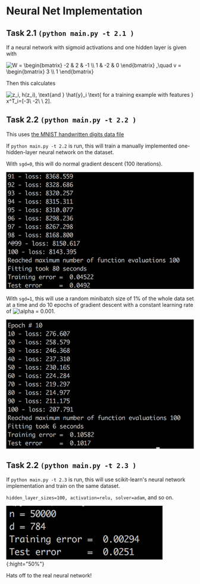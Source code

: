 # Neural Net Implementation

## Task 2.1 `(python main.py -t 2.1 )`
If a neural network with sigmoid activations and one hidden layer is given with

<img src="https://latex.codecogs.com/gif.latex?W&space;=&space;\begin{bmatrix}&space;-2&space;&&space;2&space;&&space;-1&space;\\&space;1&space;&&space;-2&space;&&space;0&space;\end{bmatrix}&space;,\quad&space;v&space;=&space;\begin{bmatrix}&space;3&space;\\&space;1&space;\end{bmatrix}" title="W = \begin{bmatrix} -2 & 2 & -1 \\ 1 & -2 & 0 \end{bmatrix} ,\quad v = \begin{bmatrix} 3 \\ 1 \end{bmatrix}" />

Then this calculates 

<img src="https://latex.codecogs.com/gif.latex?z_i,&space;h(z_i),&space;\text{and&space;}&space;\hat{y}_i&space;\text{&space;for&space;a&space;training&space;example&space;with&space;features&space;}&space;x^T_i=[-3\&space;-2\&space;\&space;2]." title="z_i, h(z_i), \text{and } \hat{y}_i \text{ for a training example with features } x^T_i=[-3\ -2\ \ 2]." />


## Task 2.2 `(python main.py -t 2.2 )`
This uses [the MNIST handwritten digits data file](http://deeplearning.net/data/mnist/mnist.pkl.gz) 

If `python main.py -t 2.2` is run, this will train a manually implemented one-hidden-layer neural network on the dataset. 

With `sgd=0`, this will do normal gradient descent (100 iterations).

![Normal gradient descent performance](./figs/output2_2_original.png)

With `sgd=1`, this will use a random minibatch size of 1% of the whole data set at a time and do 10 epochs of gradient descent with a constant learning rate of <img src="https://latex.codecogs.com/gif.latex?\inline&space;\alpha&space;=&space;0.001" title="\alpha = 0.001" />.

![Stochastic minibatch performance](./figs/output2_2_SGD.png)

## Task 2.2 `(python main.py -t 2.3 )`
If `python main.py -t 2.3` is run, this will use scikit-learn's neural network implementation and train on the same dataset. 

`hidden_layer_sizes=100, activation=relu, solver=adam`, and so on. 

![scikit learn MLPClassifier performance](./figs/output_sklearn_mlpc.png){:hight="50%"}

Hats off to the real neural network!

